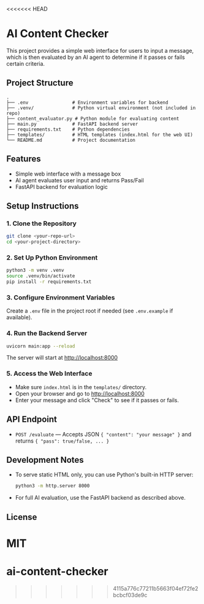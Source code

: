 <<<<<<< HEAD
# AI Content Checker

This project provides a simple web interface for users to input a message, which is then evaluated by an AI agent to determine if it passes or fails certain criteria.

## Project Structure

```
.
├── .env                # Environment variables for backend
├── .venv/              # Python virtual environment (not included in repo)
├── content_evaluator.py # Python module for evaluating content
├── main.py             # FastAPI backend server
├── requirements.txt    # Python dependencies
├── templates/          # HTML templates (index.html for the web UI)
└── README.md           # Project documentation
```

## Features
- Simple web interface with a message box
- AI agent evaluates user input and returns Pass/Fail
- FastAPI backend for evaluation logic

## Setup Instructions

### 1. Clone the Repository
```bash
git clone <your-repo-url>
cd <your-project-directory>
```

### 2. Set Up Python Environment
```bash
python3 -m venv .venv
source .venv/bin/activate
pip install -r requirements.txt
```

### 3. Configure Environment Variables
Create a `.env` file in the project root if needed (see `.env.example` if available).

### 4. Run the Backend Server
```bash
uvicorn main:app --reload
```
The server will start at [http://localhost:8000](http://localhost:8000)

### 5. Access the Web Interface
- Make sure `index.html` is in the `templates/` directory.
- Open your browser and go to [http://localhost:8000](http://localhost:8000)
- Enter your message and click "Check" to see if it passes or fails.

## API Endpoint
- `POST /evaluate` — Accepts JSON `{ "content": "your message" }` and returns `{ "pass": true/false, ... }`

## Development Notes
- To serve static HTML only, you can use Python's built-in HTTP server:
  ```bash
  python3 -m http.server 8000
  ```
- For full AI evaluation, use the FastAPI backend as described above.

## License
MIT 
=======
# ai-content-checker
>>>>>>> 4115a776c77211b5663f04ef72fe2bcbcf03de9c
